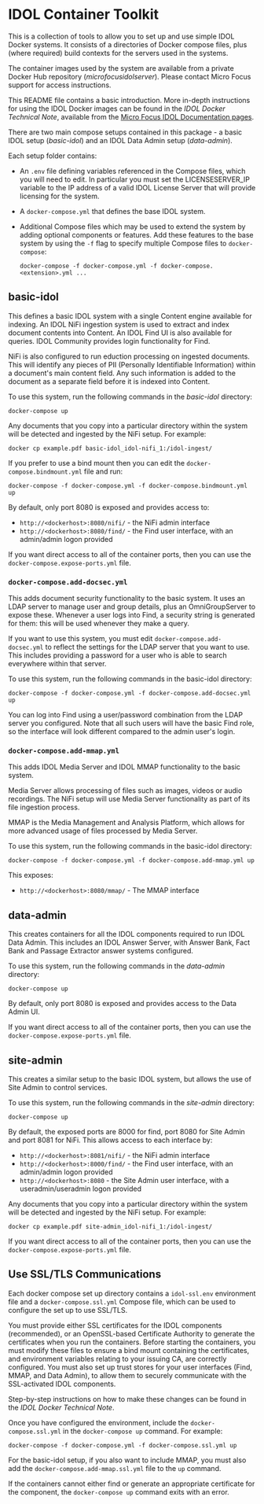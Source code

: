# IDOL Container Toolkit

This is a collection of tools to allow you to set up and use simple IDOL Docker systems. 
It consists of a directories of Docker compose files, plus (where required) build contexts 
for the servers used in the systems.

The container images used by the system are available from a private Docker Hub 
repository (_microfocusidolserver_). Please contact Micro Focus support for access 
instructions.

This README file contains a basic introduction. More in-depth instructions for using the
IDOL Docker images can be found in the _IDOL Docker Technical Note_, available from the
[Micro Focus IDOL Documentation pages](https://www.microfocus.com/documentation/idol/).

There are two main compose setups contained in this package - a basic IDOL setup
(_basic-idol_) and an IDOL Data Admin setup (_data-admin_).

Each setup folder contains:
 *  An `.env` file defining variables referenced in the Compose files, which you will need to edit. 
    In particular you must set the LICENSESERVER_IP variable to the IP address of a valid
    IDOL License Server that will provide licensing for the system.
 *  A `docker-compose.yml` that defines the base IDOL system.
 *  Additional Compose files which may be used to extend the system by adding optional components
    or features. Add these features to the base system by using the `-f` flag to specify multiple
    Compose files to `docker-compose`:
    
        docker-compose -f docker-compose.yml -f docker-compose.<extension>.yml ...
        

## basic-idol

This defines a basic IDOL system with a single Content engine available for indexing. 
An IDOL NiFi ingestion system is used to extract and index document contents into Content. 
An IDOL Find UI is also available for queries.
IDOL Community provides login functionality for Find.

NiFi is also configured to run eduction processing on ingested documents. This
will identify any pieces of PII (Personally Identifiable Information) within
a document's main content field. Any such information is added to the document
as a separate field before it is indexed into Content.

To use this system, run the following commands in the _basic-idol_ directory:

    docker-compose up

Any documents that you copy into a particular directory within the system will
be detected and ingested by the NiFi setup. For example:

    docker cp example.pdf basic-idol_idol-nifi_1:/idol-ingest/

If you prefer to use a bind mount then you can edit the `docker-compose.bindmount.yml`
file and run:

    docker-compose -f docker-compose.yml -f docker-compose.bindmount.yml up

By default, only port 8080 is exposed and provides access to:
 -  `http://<dockerhost>:8080/nifi/` - the NiFi admin interface
 -  `http://<dockerhost>:8080/find/` - the Find user interface, with an admin/admin logon provided

If you want direct access to all of the container ports, then you can use the 
`docker-compose.expose-ports.yml` file.

### `docker-compose.add-docsec.yml`

This adds document security functionality to the basic system.
It uses an LDAP server to manage user and group details, plus
an OmniGroupServer to expose these. Whenever a user logs into Find, a security
string is generated for them: this will be used whenever they make a query.

If you want to use this system, you must edit `docker-compose.add-docsec.yml` to
reflect the settings for the LDAP server that you want to use. This includes
providing a password for a user who is able to search everywhere within that
server.

To use this system, run the following commands in the basic-idol directory:

    docker-compose -f docker-compose.yml -f docker-compose.add-docsec.yml up

You can log into Find using a user/password combination from the LDAP server you
configured. Note that all such users will have the basic Find role, so the
interface will look different compared to the admin user's login.

### `docker-compose.add-mmap.yml`

This adds IDOL Media Server and IDOL MMAP functionality to the basic system.

Media Server allows processing of files such as images, videos or audio
recordings. The NiFi setup will use Media Server functionality as part of its file
ingestion process.

MMAP is the Media Management and Analysis Platform, which allows for more advanced
usage of files processed by Media Server.

To use this system, run the following commands in the basic-idol directory:

    docker-compose -f docker-compose.yml -f docker-compose.add-mmap.yml up

This exposes:
 -  `http://<dockerhost>:8080/mmap/` - The MMAP interface


## data-admin

This creates containers for all the IDOL components required to run IDOL Data Admin.
This includes an IDOL Answer Server, with Answer Bank, Fact Bank and Passage Extractor
answer systems configured.

To use this system, run the following commands in the _data-admin_ directory:

    docker-compose up

By default, only port 8080 is exposed and provides access to the Data Admin UI.

If you want direct access to all of the container ports, then you can use the 
`docker-compose.expose-ports.yml` file.

## site-admin

This creates a similar setup to the basic IDOL system, but allows the use of 
Site Admin to control services. 

To use this system, run the following commands in the _site-admin_ directory:

    docker-compose up

By default, the exposed ports are 8000 for find, port 8080 for Site Admin and port 8081 for NiFi.
This allows access to each interface by:
 -  `http://<dockerhost>:8081/nifi/` - the NiFi admin interface
 -  `http://<dockerhost>:8000/find/` - the Find user interface, with an admin/admin logon provided
 -  `http://<dockerhost>:8080` - the Site Admin user interface, with a useradmin/useradmin logon provided

Any documents that you copy into a particular directory within the system will
be detected and ingested by the NiFi setup. For example:

    docker cp example.pdf site-admin_idol-nifi_1:/idol-ingest/

If you want direct access to all of the container ports, then you can use the 
`docker-compose.expose-ports.yml` file.

## Use SSL/TLS Communications

Each docker compose set up directory contains a `idol-ssl.env` environment file and a 
`docker-compose.ssl.yml` Compose file, which can be used to configure the set up to use SSL/TLS.

You must provide either SSL certificates for the IDOL components (recommended), 
or an OpenSSL-based Certificate Authority to generate the certificates when you run the containers.
Before starting the containers, you must modify these files to ensure a bind mount containing the 
certificates, and environment variables relating to your issuing CA, are correctly configured. 
You must also set up trust stores for your user interfaces (Find, MMAP, and Data Admin), 
to allow them to securely communicate with the SSL-activated IDOL components.

Step-by-step instructions on how to make these changes can be found in the _IDOL Docker Technical Note_.

Once you have configured the environment, include the `docker-compose.ssl.yml` in the 
`docker-compose up` command. For example:

    docker-compose -f docker-compose.yml -f docker-compose.ssl.yml up
    
For the basic-idol setup, if you also want to include MMAP, you must also add the 
`docker-compose.add-mmap.ssl.yml` file to the `up` command.

If the containers cannot either find or generate an appropriate certificate for the component,
the `docker-compose up` command exits with an error.
